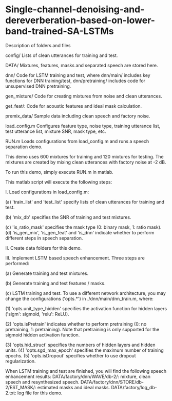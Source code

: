 # Single-channel-denoising-and-dereverberation-based-on-lower-band-trained-SA-LSTMs
Description of folders and files



config/
Lists of clean utterances for training and test.



DATA/
Mixtures, features, masks and separated speech are stored here.



dnn/
Code for LSTM training and test, where dnn/main/ includes key functions for DNN training/test, dnn/pretraining/ includes code for unsupervised DNN pretraining.



gen_mixture/
Code for creating mixtures from noise and clean utterances.



get_feat/:
Code for acoustic features and ideal mask calculation.



premix_data/
Sample data including clean speech and factory noise.



load_config.m
Configures feature type, noise type, training utterance list, test utterance list, mixture SNR, mask type, etc.

RUN.m
Loads configurations from load_config.m and runs a speech separation demo.


This demo uses 600 mixtures for training and 120 mixtures for testing.
The mixtures are created by mixing clean utterances with factory noise at -2 dB.



To run this demo, simply execute RUN.m in matlab. 

This matlab script will execute the following steps:

    
I. Load configurations in load_config.m:
  
(a) 'train_list' and 'test_list' specify lists of clean utterances for training and test.
        
(b) 'mix_db' specifies the SNR of training and test mixtures.
      
(c) 'is_ratio_mask' specifies the mask type (0: binary mask, 1: ratio mask).
        (d) 'is_gen_mix', 'is_gen_feat' and 'is_dnn' indicate whether to perform different steps in speech separation.
    

II. Create data folders for this demo.
    

III. Implement LSTM based speech enhancement. 
Three steps are performed:
       
(a) Generate training and test mixtures.
        
(b) Generate training and test features / masks.
        
(c) LSTM training and test. To use a different network architecture, you may change the configurations ('opts.*') in ./dnn/main/dnn_train.m, where:
            
(1) 'opts.unit_type_hidden' specifies the activation function for hidden layers ('sigm': sigmoid, 'relu': ReLU).
            
(2) 'opts.isPretrain' indicates whether to perform pretraining (0: no pretraining, 1: pretraining). Note that pretraining is only supported for the sigmoid hidden activation function.
            
(3) 'opts.hid_struct' specifies the numbers of hidden layers and hidden units.
      (4) 'opts.sgd_max_epoch' specifies the maximum number of training epochs.
           (5) 'opts.isDropout' specifies whether to use dropout regularization.

When LSTM training and test are finished, you will find the following speech enhancement results:
    DATA/factory/dnn/WAVE/db-2/: mixture, clean speech and resynthesized speech.
    DATA/factory/dnn/STORE/db-2/EST_MASK/: estimated masks and ideal masks.
    DATA/factory/log_db-2.txt: log file for this demo.
